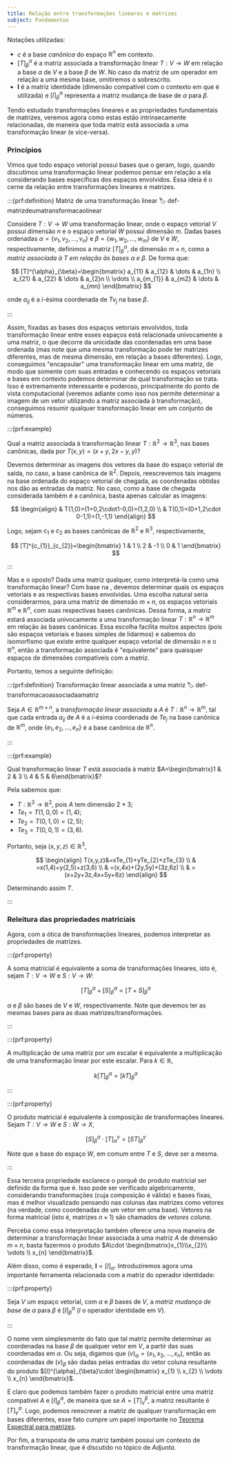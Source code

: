 ```yaml
---
title: Relação entre transformações lineares e matrizes
subject: Fundamentos
---
```


Notações utilizadas:

- $c$ é a base *canônica* do espaço $\mathbb{R}^{n}$ em contexto.
- $[T]^{\alpha}_{\beta}$ é a matriz associada a transformação linear $T:V\to W$ em relação a base $\alpha$ de $V$ e a base $\beta$ de $W$. No caso da matriz de um operador em relação a uma mesma base, omitiremos o sobrescrito.
- $\textbf{I}$ é a matriz identidade (dimensão compatível com o contexto em que é utilizada) e $[I]^{\alpha}_{\beta}$ representa a matriz mudança de base de $\alpha$ para $\beta$.

Tendo estudado transformações lineares e as propriedades fundamentais de matrizes, veremos agora como estas estão intrinsecamente relacionadas, de maneira que toda matriz está associada a uma transformação linear (e vice-versa).

### Princípios

Vimos que todo espaço vetorial possui bases que o geram, logo, quando discutimos uma transformação linear podemos pensar em relação a ela considerando bases específicas dos espaços envolvidos. Essa ideia é o cerne da relação entre transformações lineares e matrizes.

:::{prf:definition} Matriz de uma transformação linear
:label: def-matrizdeumatransformacaolinear

Considere $T:V\to W$ uma transformação linear, onde o espaço vetorial $V$ possui dimensão $n$ e o espaço vetorial $W$ possui dimensão $m$. Dadas bases ordenadas $\alpha=\{ v_{1},v_{2},\dots,v_{n} \}$ e $\beta=\{ w_{1},w_{2},\dots,w_{m} \}$ de $V$ e $W$, respectivamente, definimos a matriz $[T]^{\alpha}_{\beta}$, de dimensão $m \times n$, como a *matriz associada à $T$ em relação às bases $\alpha$ e $\beta$*. De forma que:

$$
[T]^{\alpha}_{\beta}=\begin{bmatrix}
a_{11} & a_{12} & \dots & a_{1n} \\
a_{21} & a_{22} & \dots & a_{2}n \\
\vdots   \\
a_{m_{1}} & a_{m2} & \dots & a_{mn}
\end{bmatrix}
$$

onde $a_{ij}$ é a $i$-ésima coordenada de $Tv_{j}$ na base $\beta$.

:::

Assim, fixadas as bases dos espaços vetoriais envolvidos, toda transformação linear entre esses espaços está relacionada univocamente a uma matriz, o que decorre da unicidade das coordenadas em uma base ordenada (mas note que uma mesma transformação pode ter matrizes diferentes, mas de mesma dimensão, em relação a bases diferentes). Logo, conseguimos "encapsular" uma transformação linear em uma matriz, de modo que somente com suas entradas e conhecendo os espaços vetoriais e bases em contexto podemos determinar de qual transformação se trata. Isso é extremamente interessante e poderoso, principalmente do ponto de vista computacional (veremos adiante como isso nos permite determinar a imagem de um vetor utilizando a matriz associada à transformação), conseguimos resumir qualquer transformação linear em um conjunto de números.

:::{prf:example}

Qual a matriz associada à transformação linear $T:\mathbb{R}^{2}\to \mathbb{R}^{3}$, nas bases canônicas, dada por $T(x,y)=(x+y,2x-y,y)$?

Devemos determinar as imagens dos vetores da base do espaço vetorial de saída, no caso, a base canônica de $\mathbb{R}^{2}$. Depois, reescrevemos tais imagens na base ordenada do espaço vetorial de chegada, as coordenadas obtidas nos dão as entradas da matriz. No caso, como a base de chegada considerada também é a canônica, basta apenas calcular as imagens:

$$
\begin{align}
 & T(1,0)=(1+0,2\cdot1-0,0)=(1,2,0) \\
 & T(0,1)=(0+1,2\cdot 0-1,1)=(1,-1,1)
\end{align}
$$

Logo, sejam $c_{1}$ e $c_{2}$ as bases canônicas de $\mathbb{R}^{2}$ e $\mathbb{R}^{3}$, respectivamente,

$$
[T]^{c_{1}}_{c_{2}}=\begin{bmatrix}
1 & 1 \\
2 & -1 \\
0 & 1
\end{bmatrix}
$$

:::

Mas e o oposto? Dada uma matriz qualquer, como interpretá-la como uma transformação linear? Com base na [](#def-matrizdeumatransformacaolinear), devemos determinar quais os espaços vetoriais e as respectivas bases envolvidas. Uma escolha natural seria considerarmos, para uma matriz de dimensão ${} m\times n {}$, os espaços vetoriais $\mathbb{R}^{m}$ e $\mathbb{R}^{n}$, com suas respectivas bases canônicas. Dessa forma, a matriz estará associada univocamente a uma transformação linear $T:\mathbb{R}^{n}\to \mathbb{R}^{m}$ em relação às bases canônicas. Essa escolha facilita muitos aspectos (pois são espaços vetoriais e bases simples de lidarmos) e sabemos do isomorfismo que existe entre qualquer espaço vetorial de dimensão $n$ e o $\mathbb{R}^{n}$, então a transformação associada é "equivalente" para quaisquer espaços de dimensões compatíveis com a matriz. 

Portanto, temos a seguinte definição:

:::{prf:definition} Transformação linear associada a uma matriz
:label: def-transformacaoassociadaamatriz

Seja $A\in \mathbb{R}^{m\times n}$, a *transformação linear associada* a $A$ é $T:\mathbb{R}^{n}\to \mathbb{R}^{m}$, tal que cada entrada $a_{ij}$ de $A$ é a $i$-ésima coordenada de ${} Te_{j} {}$ na base canônica de $\mathbb{R}^{m}$, onde $\{ e_{1},e_{2},\dots,e_{n} \}$ é a base canônica de $\mathbb{R}^{n}$.

:::

:::{prf:example}

Qual transformação linear $T$ está associada à matriz $A=\begin{bmatrix}1 & 2 & 3 \\ 4 & 5 & 6\end{bmatrix}$?

Pela [](#def-transformacaoassociadaamatriz) sabemos que:
- $T:\mathbb{R}^{3}\to \mathbb{R}^{2}$, pois $A$ tem dimensão $2\times 3$;
- $Te_{1}=T(1,0,0)=(1,4)$;
- $Te_{2}=T(0,1,0)=(2,5)$;
- $Te_{3}=T(0,0,1)=(3,6)$.

Portanto, seja $(x,y,z)\in \mathbb{R}^{3}$,

$$
\begin{align}
T(x,y,z)&=xTe_{1}+yTe_{2}+zTe_{3} \\
 & =x(1,4)+y(2,5)+z(3,6) \\
 & =(x,4x)+(2y,5y)+(3z,6z) \\
 & =(x+2y+3z,4x+5y+6z)
\end{align}
$$

Determinando assim $T$.

:::

### Releitura das propriedades matriciais

Agora, com a ótica de transformações lineares, podemos interpretar as propriedades de matrizes.

:::{prf:property}

A soma matricial é equivalente a soma de transformações lineares, isto é, sejam $T:V\to W$ e $S:V\to W$:

$$
[T]^{\alpha}_{\beta}+[S]^{\alpha}_{\beta}=[T+S]^{\alpha}_{\beta}
$$

$\alpha$ e $\beta$ são bases de $V$ e $W$, respectivamente. Note que devemos ter as mesmas bases para as duas matrizes/transformações.

:::

:::{prf:property}

A multiplicação de uma matriz por um escalar é equivalente a multiplicação de uma transformação linear por este escalar. Para $k \in \mathbb{R}$,

$$
k[T]^{\alpha}_{\beta}=[k T]^{\alpha}_{\beta}
$$

:::

:::{prf:property}

O produto matricial é equivalente à composição de transformações lineares. Sejam $T:V\to W$ e $S:W\to X$,

$$
[S]^{\alpha}_{\beta}\cdot[T]^{\gamma}_{\alpha}=[ST]^{\gamma}_{\beta}
$$

Note que a base do espaço $W$, em comum entre $T$ e $S$, deve ser a mesma.

:::

Essa terceira propriedade esclarece o porquê do produto matricial ser definido da forma que é. Isso pode ser verificado algebricamente, considerando transformações (cuja composição é válida) e bases fixas, mas é melhor visualizado pensando nas colunas das matrizes como vetores (na verdade, como coordenadas de um vetor em uma base). Vetores na forma matricial (isto é, matrizes $n \times 1$) são chamados de *vetores coluna*.

Perceba como essa interpretação também oferece uma nova maneira de determinar a transformação linear associada à uma matriz $A$ de dimensão ${} m\times n {}$, basta fazermos o produto $A\cdot \begin{bmatrix}x_{1}\\x_{2}\\ \vdots \\ x_{n} \end{bmatrix}$.

Além disso, como é esperado, $\mathbf{I}=[I]_{\alpha}$. Introduziremos agora uma importante ferramenta relacionada com a matriz do operador identidade:

:::{prf:property}

Seja $V$ um espaço vetorial, com $\alpha$ e $\beta$ bases de $V$, a *matriz mudança de base* de $\alpha$ para $\beta$ é $[I]^{\alpha}_{\beta}$ ($I$ o operador identidade em $V$).

:::

O nome vem simplesmente do fato que tal matriz permite determinar as coordenadas na base $\beta$ de qualquer vetor em $V$, a partir das suas coordenadas em $\alpha$. Ou seja, digamos que $(v)_{\alpha}=(x_{1},x_{2},\dots,x_{n})$, então as coordenadas de $(v)_{\beta}$ são dadas pelas entradas do vetor coluna resultante do produto $[I]^{\alpha}_{\beta}\cdot \begin{bmatrix}
x_{1} \\
x_{2} \\
\vdots \\
x_{n}
\end{bmatrix}$.

E claro que podemos também fazer o produto matricial entre uma matriz compatível $A$ e ${} [I]^{\alpha}_{\beta} {}$, de maneira que se $A=[T]^{\beta}_{\gamma}$, a matriz resultante é $[T]^{\alpha}_{\gamma}$. Logo, podemos reescrever a matriz de qualquer transformação em bases diferentes, esse fato cumpre um papel importante no [Teorema Espectral para matrizes](#espectral-para-matrizes-simetricas).

Por fim, a transposta de uma matriz também possui um contexto de transformação linear, que é discutido no tópico de *Adjunta*.
